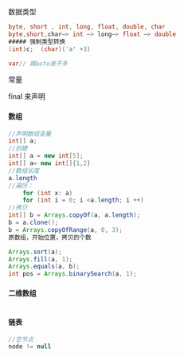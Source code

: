 数据类型

```java
byte, short , int, long, float, double, char
byte,short,char—> int —> long—> float —> double 
##### 强制类型转换
(int)c;  (char)('a' +3)

var// 跟auto差不多
```

常量

final 来声明

#### 数组

```java
//声明数组变量
int[] a;
//创建 
int[] a = new int[5];
int[] a= new int[]{1,2}
//数组长度
a.length
//遍历：
    for (int x: a)
    for (int i = 0; i <a.length; i ++)
//拷贝
int[] b = Arrays.copyOf(a, a.length);
b = a.clone();
b = Arrays.copyOfRange(a, 0, 3);
原数组，开始位置，拷贝的个数

Arrays.sort(a);
Arrays.fill(a, 1);
Arrays.equals(a, b);
int pos = Arrays.binarySearch(a, 1);
```

#### 二维数组

```java

```



#### 链表

```java
//空节点
node != null
```






